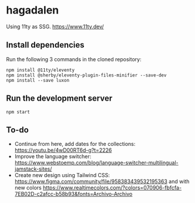 # hagadalen
Using 11ty as SSG.
https://www.11ty.dev/

## Install dependencies

Run the following 3 commands in the cloned repository:
```
npm install @11ty/eleventy
npm install @sherby/eleventy-plugin-files-minifier --save-dev
npm install --save luxon
```

## Run the development server

```
npm start
```

## To-do

- Continue from here, add dates for the collections: https://youtu.be/4wD00RT6d-g?t=2226
- Improve the language switcher: https://www.webstoemp.com/blog/language-switcher-multilingual-jamstack-sites/
- Create new design using Tailwind CSS: https://www.figma.com/community/file/958383439532195363 and with new colors https://www.realtimecolors.com/?colors=070906-fbfcfa-7EB02D-c2afcc-b58b93&fonts=Archivo-Archivo
